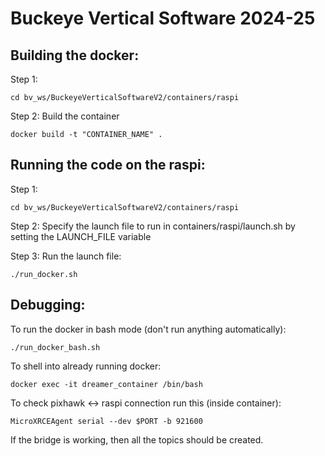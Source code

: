 # Buckeye Vertical Software 2024-25

## Building the docker:
Step 1:
```
cd bv_ws/BuckeyeVerticalSoftwareV2/containers/raspi
```

Step 2: Build the container
```
docker build -t "CONTAINER_NAME" .
```

## Running the code on the raspi:
Step 1:
```
cd bv_ws/BuckeyeVerticalSoftwareV2/containers/raspi
```

Step 2:
Specify the launch file to run in containers/raspi/launch.sh by setting the LAUNCH_FILE variable

Step 3:
Run the launch file:
```
./run_docker.sh
```

## Debugging:
To run the docker in bash mode (don't run anything automatically):
```
./run_docker_bash.sh
```

To shell into already running docker:
```
docker exec -it dreamer_container /bin/bash
```

To check pixhawk <-> raspi connection run this (inside container):
```
MicroXRCEAgent serial --dev $PORT -b 921600
```
If the bridge is working, then all the topics should be created.
